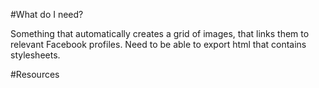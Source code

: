 #What do I need?

Something that automatically creates a grid of images, that links them to relevant Facebook profiles. Need to be able to export html that contains stylesheets.

#Resources
